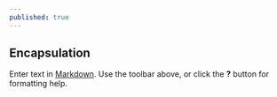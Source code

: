 ```yaml
---
published: true
---
```

## Encapsulation


Enter text in [Markdown](http://daringfireball.net/projects/markdown/). Use the toolbar above, or click the **?** button for formatting help.
